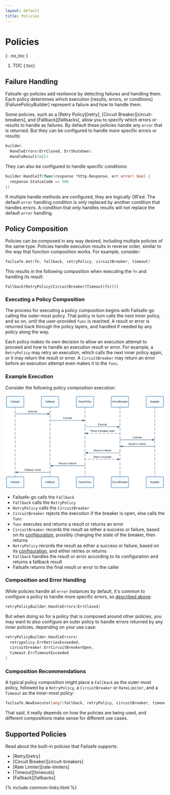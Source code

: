 ```yaml
---
layout: default
title: Policies
---
```


# Policies
{: .no_toc }

1. TOC
{:toc}

## Failure Handling

Failsafe-go policies add resilience by detecting failures and handling them. Each policy determines which execution [results, errors, or conditions][FailurePolicyBuilder] represent a failure and how to handle them. 

Some policies, such as a [Retry Policy][retry], [Circuit Breaker][circuit-breakers], and [Fallback][fallbacks], allow you to specify which errors or results to handle as failures. By default these policies handle any `error` that is returned. But they can be configured to handle more specific errors or results:

```go
builder.
  HandleErrors(ErrClosed, ErrShutdown).
  HandleResult(nil)
```

They can also be configured to handle specific conditions:

```go
builder.HandleIf(func(response *http.Response, err error) bool {
  response.StatusCode == 500
})
```

If multiple handle methods are configured, they are logically OR'ed. The default `error` handling condition is only replaced by another condition that handles errors. A condition that only handles results will not replace the default `error` handling.

## Policy Composition

Policies can be composed in any way desired, including multiple policies of the same type. Policies handle execution results in reverse order, similar to the way that function composition works. For example, consider:

```go
failsafe.Get(fn, fallback, retryPolicy, circuitBreaker, timeout)
```

This results in the following composition when executing the `fn` and handling its result:

```
Fallback(RetryPolicy(CircuitBreaker(Timeout(fn))))
```

### Executing a Policy Composition

The process for executing a policy composition begins with Failsafe-go calling the outer-most policy. That policy in turn calls the next inner policy, and so on, until the user-provided `func` is reached. A result or error is returned back through the policy layers, and handled if needed by any policy along the way.

Each policy makes its own decision to allow an execution attempt to proceed and how to handle an execution result or error. For example, a `RetryPolicy` may retry an execution, which calls the next inner policy again, or it may return the result or error. A `CircuitBreaker` may return an error before an execution attempt even makes it to the `func`.

### Example Execution

Consider the following policy composition execution:

<img src="/assets/images/composition.png">

- Failsafe-go calls the `Fallback`
- `Fallback` calls the `RetryPolicy`
- `RetryPolicy` calls the `CircuitBreaker`
- `CircuitBreaker` rejects the execution if the breaker is open, else calls the `func`
- `func` executes and returns a result or returns an error
- `CircuitBreaker` records the result as either a success or failure, based on its [configuration](#failure-handling), possibly changing the state of the breaker, then returns
- `RetryPolicy` records the result as either a success or failure, based on its [configuration](#failure-handling), and either retries or returns
- `Fallback` handles the result or error according to its configuration and returns a fallback result
- Failsafe returns the final result or error to the caller

### Composition and Error Handling

While policies handle all `error` instances by default, it's common to configure a policy to handle more specific errors, as [described above](#failure-handling):

```go
retryPolicyBuilder.HandleErrors(ErrClosed)
```

But when doing so for a policy that is composed around other policies, you may want to also configure an outer policy to handle errors returned by any inner policies, depending on your use case:

```go
retryPolicyBuilder.HandleErrors(
  retrypolicy.ErrRetriesExceeded, 
  circuitbreaker.ErrCircuitBreakerOpen, 
  timeout.ErrTimeoutExceeded
)
```

### Composition Recommendations

A typical policy composition might place a `Fallback` as the outer-most policy, followed by a `RetryPolicy`, a `CircuitBreaker` or `RateLimiter`, and a `Timeout` as the inner-most policy:

```go
failsafe.NewExecutor[any](fallback, retryPolicy, circuitBreaker, timeout)
```

That said, it really depends on how the policies are being used, and different compositions make sense for different use cases.

## Supported Policies

Read about the built-in policies that Failsafe supports:

- [Retry][retry]
- [Circuit Breaker][circuit-breakers]
- [Rate Limiter][rate-limiters]
- [Timeout][timeouts]
- [Fallback][fallbacks]

{% include common-links.html %}